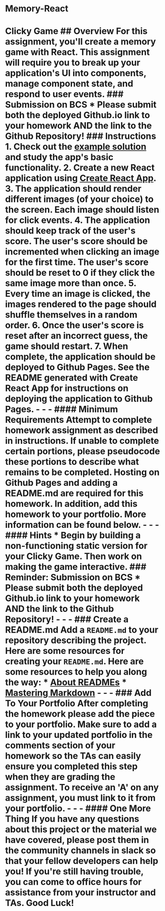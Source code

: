 # Memory-React
# Clicky Game  ## Overview  For this assignment, you'll create a memory game with React. This assignment will require you to break up your application's UI into components, manage component state, and respond to user events.  ### Submission on BCS  * Please submit both the deployed Github.io link to your homework AND the link to the Github Repository!  ### Instructions  1. Check out the [example solution](https://clicky-game.netlify.com/) and study the app's basic functionality.  2. Create a new React application using [Create React App](https://github.com/facebookincubator/create-react-app).  3. The application should render different images (of your choice) to the screen. Each image should listen for click events.  4. The application should keep track of the user's score. The user's score should be incremented when clicking an image for the first time. The user's score should be reset to 0 if they click the same image more than once.  5. Every time an image is clicked, the images rendered to the page should shuffle themselves in a random order.  6. Once the user's score is reset after an incorrect guess, the game should restart.  7. When complete, the application should be deployed to Github Pages. See the README generated with Create React App for instructions on deploying the application to Github Pages.  - - -  #### Minimum Requirements  Attempt to complete homework assignment as described in instructions. If unable to complete certain portions, please pseudocode these portions to describe what remains to be completed. Hosting on Github Pages and adding a README.md are required for this homework. In addition, add this homework to your portfolio. More information can be found below.  - - -  #### Hints  * Begin by building a non-functioning static version for your Clicky Game. Then work on making the game interactive.  ### Reminder: Submission on BCS  * Please submit both the deployed Github.io link to your homework AND the link to the Github Repository!  - - -  ### Create a README.md  Add a `README.md` to your repository describing the project. Here are some resources for creating your `README.md`. Here are some resources to help you along the way:  * [About READMEs](https://help.github.com/articles/about-readmes/)  * [Mastering Markdown](https://guides.github.com/features/mastering-markdown/)  - - -  ### Add To Your Portfolio  After completing the homework please add the piece to your portfolio. Make sure to add a link to your updated portfolio in the comments section of your homework so the TAs can easily ensure you completed this step when they are grading the assignment. To receive an 'A' on any assignment, you must link to it from your portfolio.  - - -  #### One More Thing  If you have any questions about this project or the material we have covered, please post them in the community channels in slack so that your fellow developers can help you! If you're still having trouble, you can come to office hours for assistance from your instructor and TAs.  **Good Luck!**
